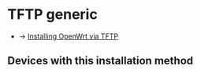 # TFTP generic

- → [Installing OpenWrt via TFTP](/docs/guide-user/installation/generic.flashing.tftp "docs:guide-user:installation:generic.flashing.tftp")

## Devices with this installation method
